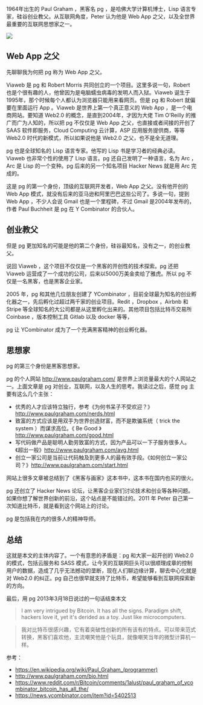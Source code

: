 1964年出生的 Paul Graham ，黑客名 pg ，是哈佛大学计算机博士，Lisp 语言专家，硅谷创业教父。从互联网角度，Peter 认为他是 Web App 之父，以及全世界最重要的互联网思想家之一。

![](https://img.haoqicat.com/2019072401.jpg)

## Web App 之父

先聊聊我为何把 pg 称为 Web App 之父。

Viaweb 是 pg 和 Robert Morris 共同创立的一个项目。这里多说一句，Robert 也是个很有趣的人，他曾因为是电脑蠕虫病毒的发明人而入狱。Viaweb 诞生于1995年，那个时候每个人都认为浏览器只能用来看网页。但是 pg 和 Robert 就偏要在里面运行 App 。Viaweb 是世界上第一个真正意义的 Web App ，是一个电商网站。要知道 Web2.0 的概念，是直到2004年，才因为大佬 Tim O'Reilly 的推广而广为人知的，所以把 pg 不仅仅是 Web App 之父，也直接或者间接的开创了 SAAS 软件即服务，Cloud Computing 云计算，ASP 应用服务提供商，等等 Web2.0 时代的新模式，所以如果说他是 Web2.0 之父，也不是全无道理。

pg 也是全球知名的 Lisp 语言专家。他写的 Lisp 书是学习者的经典必读。Viaweb 也非常个性的使用了 Lisp 语言。pg 还自己发明了一种语言，名为 Arc ，Arc 是 Lisp 的一个变种。pg 后来的另一个知名项目 Hacker News 就是用 Arc 完成的。

这是 pg 的第一个身份，顶级的互联网开发者，Web App 之父。没有他开创的 Web App 模式，就没有后来的亚马逊和阿里巴巴这些公司了。多说一句，提到 Web App ，不少人会说 Gmail 也是一个里程碑，不过 Gmail 是2004年发布的，作者 Paul Buchheit 是 pg 在 Y Combinator 的合伙人。

## 创业教父

但是 pg 更加知名的可能是他的第二个身份，硅谷最知名，没有之一，的创业教父。

说回 Viaweb ，这个项目不仅仅是一个黑客的开创性的技术探索。pg 还把 Viaweb 运营成了一个成功的公司，后来以5000万美金卖给了雅虎。所以 pg 不仅是一名黑客，也是黑客企业家。

2005 年，pg 和其他几位朋友创建了 YCombinator ，目前全球最为知名的创业孵化器之一，先后孵化过超过两千家的创业项目。Redit ，Dropbox ，Airbnb 和 Stripe 等全球知名的大公司都是从这里孵化出来的。其他项目包括比特币交易所 Coinbase ，版本控制工具 Gitlab 以及 docker 等等，

pg 让 YCombinator 成为了一个充满黑客精神的创业孵化器。

## 思想家

pg 的第三个身份是黑客思想家。

pg 的个人网站 http://www.paulgraham.com/ 是世界上浏览量最大的个人网站之一。上面文章是 pg 对创业，互联网，以及人生的思考。我读过之后，感觉 pg 主要有这么几个主张：

- 优秀的人才应该特立独行，参考《为何书呆子不受欢迎？》http://www.paulgraham.com/nerds.html
- 致富的方式应该是用双手为世界创造财富，而不是欺骗系统（ trick the system ）而谋求高位。《 Be Good 》http://www.paulgraham.com/good.html
- 写代码做产品是聪明人勤劳致富的方式，因为产品可以一下子服务很多人。《超出一般》http://www.paulgraham.com/avg.html
- 创立一家公司是当前让代码触及到更多人的最有效手段。《如何创立一家公司？》http://www.paulgraham.com/start.html

网站上很多文章被总结到了《黑客与画家》这本书中，这本书在国内也买的很火。

pg 还创立了 Hacker News 论坛，让黑客企业家们讨论技术和创业等各种问题。如果你想了解世界创新的前沿，这个站点是不能错过的。2011 年 Peter 自己第一次知道比特币，就是看到这个网站上的讨论。

pg 是包括我在内的很多人的精神导师。

## 总结

这就是本文的主体内容了。一个有意思的矛盾是：pg 和大家一起开创的 Web2.0 的模式，包括云服务和 SASS 模式，让今天的互联网巨头可以很顺理成章的控制用户的数据，造成了几乎无法撼动的垄断，现在人们聊边缘计算，聊去中心化就是对 Web2.0 的纠正。pg 自己也很早就支持了比特币，希望能够看到互联网探索新的方向。

最后，用 pg 2013年3月18日说过的一句话结束本文

> I am very intrigued by Bitcoin. It has all the signs. Paradigm shift, hackers love it, yet it's derided as a toy. Just like microcomputers.

> 我对比特币很感兴趣，它有着突破性创新的所有该有的特点。可以带来范式转换，黑客们喜欢他，主流嘲笑他是个玩具，就像嘲笑当年的微型计算机一样。

参考：

- https://en.wikipedia.org/wiki/Paul_Graham_(programmer)
- http://www.paulgraham.com/bio.html
- https://www.reddit.com/r/Bitcoin/comments/1alust/paul_graham_of_ycombinator_bitcoin_has_all_the/
- https://news.ycombinator.com/item?id=5402513
